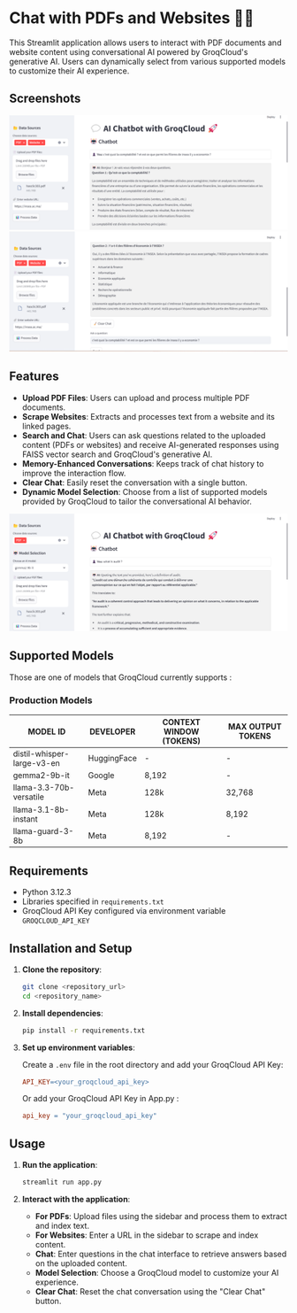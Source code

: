 # Chat with PDFs and Websites 👨‍🔧

This Streamlit application allows users to interact with PDF documents and website content using conversational AI powered by GroqCloud's generative AI. Users can dynamically select from various supported models to customize their AI experience.

## Screenshots

<img src="https://github.com/BoutainaELYAZIJI/RAG-PDF-Websites/blob/main/image1.png">
<img src="https://github.com/BoutainaELYAZIJI/RAG-PDF-Websites/blob/main/image2.png">

## Features

- **Upload PDF Files**: Users can upload and process multiple PDF documents.
- **Scrape Websites**: Extracts and processes text from a website and its linked pages.
- **Search and Chat**: Users can ask questions related to the uploaded content (PDFs or websites) and receive AI-generated responses using FAISS vector search and GroqCloud's generative AI.
- **Memory-Enhanced Conversations**: Keeps track of chat history to improve the interaction flow.
- **Clear Chat**: Easily reset the conversation with a single button.
- **Dynamic Model Selection**: Choose from a list of supported models provided by GroqCloud to tailor the conversational AI behavior.
<img src="https://github.com/BoutainaELYAZIJI/RAG-PDF-Websites/blob/main/model selection.png">

## Supported Models

Those are one of models that GroqCloud currently supports :

### Production Models
| MODEL ID               | DEVELOPER   | CONTEXT WINDOW (TOKENS) | MAX OUTPUT TOKENS |
|------------------------|-------------|--------------------------|-------------------|
| distil-whisper-large-v3-en | HuggingFace | -                        | -                 | 
| gemma2-9b-it           | Google      | 8,192                    | -                 | 
| llama-3.3-70b-versatile | Meta        | 128k                     | 32,768            |
| llama-3.1-8b-instant   | Meta        | 128k                     | 8,192             | 
| llama-guard-3-8b       | Meta        | 8,192                    | -                 | 


## Requirements

- Python 3.12.3
- Libraries specified in `requirements.txt`
- GroqCloud API Key configured via environment variable `GROQCLOUD_API_KEY`

## Installation and Setup

1. **Clone the repository**:

    ```bash
    git clone <repository_url>
    cd <repository_name>
    ```

2. **Install dependencies**:

    ```bash
    pip install -r requirements.txt
    ```

3. **Set up environment variables**:

    Create a `.env` file in the root directory and add your GroqCloud API Key:

    ```makefile
    API_KEY=<your_groqcloud_api_key>
    ```
    Or add your GroqCloud API Key in App.py :
    ```makefile
    api_key = "your_groqcloud_api_key"
    ```
    
## Usage

1. **Run the application**:

    ```bash
    streamlit run app.py
    ```

2. **Interact with the application**:

    - **For PDFs**: Upload files using the sidebar and process them to extract and index text.
    - **For Websites**: Enter a URL in the sidebar to scrape and index content.
    - **Chat**: Enter questions in the chat interface to retrieve answers based on the uploaded content.
    - **Model Selection**: Choose a GroqCloud model to customize your AI experience.
    - **Clear Chat**: Reset the chat conversation using the "Clear Chat" button.

